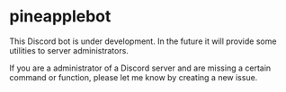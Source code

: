 # pineapplebot

This Discord bot is under development. In the future it will provide some utilities to server administrators.

If you are a administrator of a Discord server and are missing a certain command or function, please let me know by creating a new issue.
